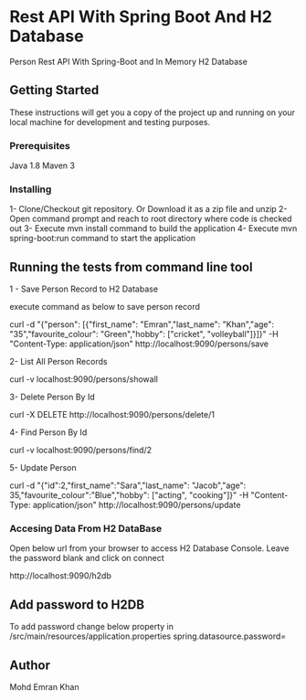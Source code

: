 # Rest API With Spring Boot And H2 Database

Person Rest API With Spring-Boot and In Memory H2 Database

## Getting Started

These instructions will get you a copy of the project up and running on your local machine for development and testing purposes. 

### Prerequisites

Java 1.8
Maven 3


### Installing

1- Clone/Checkout git repository. Or Download it as a zip file and unzip 
2- Open command prompt and reach to root directory where code is checked out
3- Execute mvn install command to build the application
4- Execute mvn spring-boot:run command to start the application


## Running the tests from command line tool

1 - Save Person Record to H2 Database

execute command as below to save person record

curl -d "{\"person\": [{\"first_name\": \"Emran\",\"last_name\": \"Khan\",\"age\": \"35\",\"favourite_colour\": \"Green\",\"hobby\": [\"cricket\", \"volleyball\"]}]}" -H "Content-Type: application/json" http://localhost:9090/persons/save

2- List All Person Records

curl -v localhost:9090/persons/showall

3- Delete Person By Id

curl -X DELETE http://localhost:9090/persons/delete/1

4- Find Person By Id

curl -v localhost:9090/persons/find/2

5- Update Person

curl -d "{\"id\":2,\"first_name\":\"Sara\",\"last_name\": \"Jacob\",\"age\": 35,\"favourite_colour\":\"Blue\",\"hobby\": [\"acting\", \"cooking\"]}" -H "Content-Type: application/json" http://localhost:9090/persons/update


### Accesing Data From H2 DataBase

Open below url from your browser to access H2 Database Console. Leave the password blank and click on connect

http://localhost:9090/h2db 

## Add password to H2DB
To add password change below property in /src/main/resources/application.properties
spring.datasource.password=


## Author

Mohd Emran Khan


